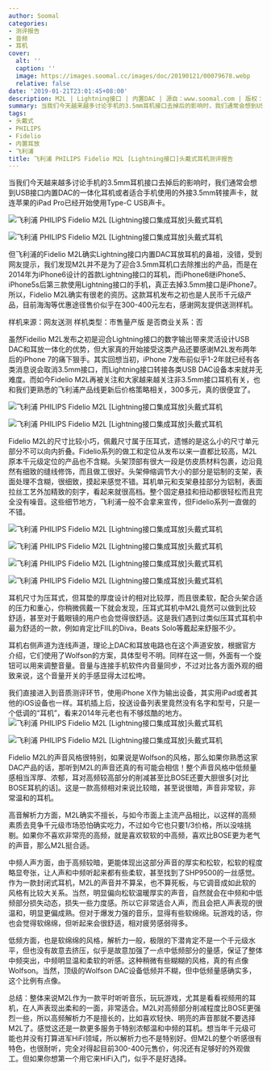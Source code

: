 ```yaml
---
author: Soomal
categories:
- 测评报告
- 音频
- 耳机
cover:
  alt: ''
  caption: ''
  image: https://images.soomal.cc/images/doc/20190121/00079678.webp
  relative: false
date: '2019-01-21T23:01:45+08:00'
description: M2L | Lightning接口 | 内置DAC | 源自：www.soomal.com | 版权：原创 |  平均/总评分：09.71/68
summary: 当我们今天越来越多讨论手机的3.5mm耳机接口去掉后的影响时，我们通常会想到USB接口耳机。但飞利浦的Fidelio M2L确实Lightning接口内置DAC耳放耳机的鼻祖，它是飞利浦2014年为iPhone6推出的耳机……
tags:
- 头戴式
- PHILIPS
- Fidelio
- 内置耳放
- 飞利浦
title: 飞利浦 PHILIPS Fidelio M2L [Lightning接口]头戴式耳机测评报告
---
```


当我们今天越来越多讨论手机的3.5mm耳机接口去掉后的影响时，我们通常会想到USB接口内置DAC的一体化耳机或者适合手机使用的外接3.5mm转接声卡，就连苹果的iPad Pro已经开始使用Type-C USB声卡。



![飞利浦 PHILIPS Fidelio M2L [Lightning接口集成耳放]头戴式耳机](https://images.soomal.cc/images/doc/20190112/00079485_01.webp)



![飞利浦 PHILIPS Fidelio M2L [Lightning接口集成耳放]头戴式耳机](https://images.soomal.cc/images/doc/20190112/00079486_01.webp)



但飞利浦的Fidelio M2L确实Lightning接口内置DAC耳放耳机的鼻祖，没错，受到网友提示，我们发现M2L并不是为了迎合3.5mm耳机口去除推出的产品，而是在2014年为iPhone6设计的首款Lightning接口的耳机，而iPhone6继iPhone5、iPhone5s后第三款使用Lightning接口的手机，真正去掉3.5mm接口是iPhone7。所以，Fidelio M2L确实有很老的资历。这款耳机发布之初也是人民币千元级产品，目前海淘等优惠途径售价似乎在300-400元左右，感谢网友提供送测样机。



样机来源：网友送测
样机类型：市售量产版
是否商业关系：否



虽然Fideilio M2L发布之初是迎合Lightning接口的数字输出带来灵活设计USB DAC和耳放一体化的优势，但大家真的开始接受这类产品还要感谢M2L发布两年后的iPhone 7的痛下狠手。其实回想当初，iPhone 7发布前似乎1-2年就已经有各类消息说会取消3.5mm接口，而Lightning接口转接各类USB DAC设备本来就并无难度。而如今Fidelio M2L再被关注和大家越来越关注非3.5mm接口耳机有关，也和我们更熟悉的飞利浦产品线更新后价格策略相关，300多元，真的很便宜了。



![飞利浦 PHILIPS Fidelio M2L [Lightning接口集成耳放]头戴式耳机](https://images.soomal.cc/images/doc/20190112/00079475_01.webp)



![飞利浦 PHILIPS Fidelio M2L [Lightning接口集成耳放]头戴式耳机](https://images.soomal.cc/images/doc/20190112/00079476_01.webp)



Fidelio M2L的尺寸比较小巧，佩戴尺寸属于压耳式，遗憾的是这么小的尺寸单元部分不可以向内折叠。Fidelio系列的做工和定位从发布以来一直都比较高，M2L原本千元级定位的产品也不含糊。头架顶部有很大一段是仿皮质材料包裹，边沿竟然有细致的缝线修饰，而且做工很好。头架伸缩调节大小的部分是铝制的支架，表面处理不含糊，很细致，摸起来感觉不错。耳机单元和支架悬挂部分为铝制，表面拉丝工艺外加精致的刻字，看起来就很高档。整个固定悬挂和扭动都很轻松而且完全没有噪音。这些细节地方，飞利浦一般不会拿来宣传，但Fidelio系列一直做的不错。



![飞利浦 PHILIPS Fidelio M2L [Lightning接口集成耳放]头戴式耳机](https://images.soomal.cc/images/doc/20190112/00079478_01.webp)



![飞利浦 PHILIPS Fidelio M2L [Lightning接口集成耳放]头戴式耳机](https://images.soomal.cc/images/doc/20190112/00079479_01.webp)



![飞利浦 PHILIPS Fidelio M2L [Lightning接口集成耳放]头戴式耳机](https://images.soomal.cc/images/doc/20190112/00079480_01.webp)



![飞利浦 PHILIPS Fidelio M2L [Lightning接口集成耳放]头戴式耳机](https://images.soomal.cc/images/doc/20190112/00079482_01.webp)



耳机尺寸为压耳式，但耳垫的厚度设计的相对比较厚，而且很柔软，配合头架合适的压力和重心，你稍微佩戴一下就会发现，压耳式耳机中M2L竟然可以做到比较舒适，甚至对于戴眼镜的用户也会觉得很舒适。这是我们遇到过类似压耳式耳机中最为舒适的一款，例如肯定比FIIL的Diva，Beats Solo等戴起来舒服不少。

耳机右侧声道为连线声道，理论上DAC和耳放电路也在这个声道安放，根据官方介绍，它们使用了Wolfson的方案，具体型号不明。同样在这一侧，外面有一个旋钮可以用来调整音量。音量与连接手机软件内音量同步，不过对比各方面外观的细致来说，这个音量开关的手感显得太过松垮。

我们直接进入到音质测评环节，使用iPhone X作为输出设备，其实用iPad或者其他的iOS设备也一样。耳机插上后，投送设备列表里竟然没有名字和型号，只是一个低调的“耳机”，看来2014年元老也有不够炫酷的地方。
![飞利浦 PHILIPS Fidelio M2L [Lightning接口集成耳放]头戴式耳机](https://images.soomal.cc/images/doc/20190112/00079484_01.webp)




![飞利浦 PHILIPS Fidelio M2L [Lightning接口集成耳放]头戴式耳机](https://images.soomal.cc/images/doc/20190112/00079487_01.webp)




Fidelio M2L的声音风格很特别，如果说是Wolfson的风格，那么如果你熟悉这家DAC产品的话，那听到M2L的声音还真的有可能会相信！整个声音风格中低频量感相当浑厚、浓郁，耳对高频较高部分的削减甚至比BOSE还要大胆很多[对比BOSE耳机的话]。这是一款高频相对来说比较暗，甚至说很暗，声音非常软，非常温和的耳机。

高音解析力方面，M2L确实不擅长，与如今市面上主流产品相比，以这样的高频素质去竞争千元级市场恐怕确实吃力，不过如今它也只要1/3价格，所以没啥挑剔。如果你不喜欢非常亮的高频，就是喜欢软软的中高频，喜欢比BOSE更为老气的声音，那么M2L挺合适。

中频人声方面，由于高频较暗，更能体现出这部分声音的厚实和松软，松软的程度略显夸张，让人声和中频听起来都有些柔软，甚至找到了SHP9500的一丝感觉。作为一款封闭式耳机，M2L的声音并不算呆，也不算死板，与它调音成如此软的风格有比较大关系。当然，明显偏向松软温暖厚实的声音，自然就会在中频和中低频部分损失动态，损失一些力度感。所以它非常适合人声，而且会把人声表现的很温和，明显更偏成熟。但对于爆发力强的音乐，显得有些软绵绵。玩游戏的话，你也会觉得软绵绵，但听起来会很舒适，相对疲劳感弱得多。

低频方面，也是软绵绵的风格，解析力一般，极限的下潜肯定不是一个千元级水平，但也没有故意去挤压，似乎是故意加强了一点中低频部分的量感，保证了整体中频突出，中频明显温和柔软的听感。这种稍微有些糊糊的风格，真的有点像Wolfson。当然，顶级的Wolfson DAC设备低频并不糊，但中低频量感确实多，这个比例有点像。

总结：整体来说M2L作为一款平时听听音乐，玩玩游戏，尤其是看看视频用的耳机，在人声表现出柔和的一面，非常适合。M2L对高频部分削减程度比BOSE更强烈一些，所以高频解析力不是擅长的，比如喜欢轻快、明亮的声音那就不要选择M2L了。感觉这还是一款更多服务于特别浓郁温和中频的耳机。想当年千元级可能也并没有打算进军HiFi领域，所以解析力也不是特别好。但M2L的整个听感很有特色，也很耐听，完全对得起目前300-400元售价，何况还有足够好的外观做工。但如果你想第一个用它来HiFi入门，似乎不是好选择。